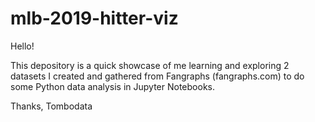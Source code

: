 # mlb-2019-hitter-viz

Hello!

This depository is a quick showcase of me learning and exploring 2 datasets I created and gathered from Fangraphs (fangraphs.com) to do some Python data analysis in Jupyter Notebooks. 

Thanks,
Tombodata
